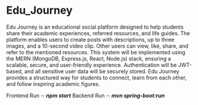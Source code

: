 # Edu_Journey

Edu Journey is an educational social platform designed to help students share their academic experiences, referred resources, and life guides. The platform enables users to create posts with descriptions, up to three images, and a 10-second video clip. Other users can view, like, share, and refer to the mentioned resources.
This system will be implemented using the MERN (MongoDB, Express.js, React, Node.js) stack, ensuring a scalable, secure, and user-friendly experience. Authentication will be JWT-based, and all sensitive user data will be securely stored.
Edu Journey provides a structured way for students to connect, learn from each other, and follow inspiring academic figures. 


Frontend Run -: ***npm start***
Backend Run -: ***mvn spring-boot:run***
